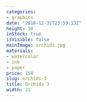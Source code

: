 ```yaml
---
categories:
- graphics
date: "2018-12-31T23:59:13Z"
height: 30
inStock: true
isVisible: false
mainImage: orchids.jpg
materials:
- watercolor
- ink
- paper
price: 150
slug: orchids-3
title: Orchids 3
width: 21
---
```


